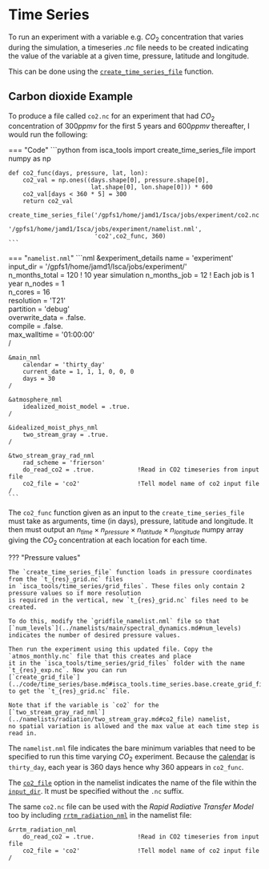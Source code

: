 # Time Series
To run an experiment with a variable e.g. $CO_2$ concentration that varies during the simulation, 
a timeseries *.nc* file needs to be created indicating the value of the variable at a given time, pressure, 
latitude and longitude.

This can be done using the 
[`create_time_series_file`](../code/time_series/base.md#isca_tools.time_series.base.create_time_series_file) function.

## Carbon dioxide Example
To produce a file called `co2.nc` for an experiment that had $CO_2$ concentration of $300 ppmv$ for the first 
$5$ years and $600 ppmv$ thereafter, I would run the following:

=== "Code"
    ```python
    from isca_tools import create_time_series_file
    import numpy as np
    
    def co2_func(days, pressure, lat, lon):
        co2_val = np.ones((days.shape[0], pressure.shape[0],
                           lat.shape[0], lon.shape[0])) * 600
        co2_val[days < 360 * 5] = 300
        return co2_val
    
    create_time_series_file('/gpfs1/home/jamd1/Isca/jobs/experiment/co2.nc', 
                            '/gpfs1/home/jamd1/Isca/jobs/experiment/namelist.nml',
                            'co2',co2_func, 360)
    ```
=== "`namelist.nml`"
    ```nml
    &experiment_details
    name = 'experiment'             
    input_dir = '/gpfs1/home/jamd1/Isca/jobs/experiment/'   
    n_months_total = 120          ! 10 year simulation
    n_months_job = 12             ! Each job is 1 year
    n_nodes = 1                 
    n_cores = 16                 
    resolution = 'T21'           
    partition = 'debug'         
    overwrite_data = .false.    
    compile = .false.           
    max_walltime = '01:00:00'   
    /

    &main_nml
        calendar = 'thirty_day'
        current_date = 1, 1, 1, 0, 0, 0
        days = 30
    /

    &atmosphere_nml
        idealized_moist_model = .true.
    /

    &idealized_moist_phys_nml
        two_stream_gray = .true.
    /

    &two_stream_gray_rad_nml
        rad_scheme = 'frierson'
        do_read_co2 = .true.            !Read in CO2 timeseries from input file
        co2_file = 'co2'                !Tell model name of co2 input file
    /
    ```

The `co2_func` function given as an input to the `create_time_series_file` must take as arguments, time (in days),
pressure, latitude and longitude. It then must output an 
$n_{time} \times n_{pressure} \times n_{latitude} \times n_{longitude}$ numpy array giving the $CO_2$ concentration
at each location for each time.

??? "Pressure values"

    The `create_time_series_file` function loads in pressure coordinates from the `t_{res}_grid.nc` files 
    in `isca_tools/time_series/grid_files`. These files only contain 2 pressure values so if more resolution
    is required in the vertical, new `t_{res}_grid.nc` files need to be created.

    To do this, modify the `gridfile_namelist.nml` file so that 
    [`num_levels`](../namelists/main/spectral_dynamics.md#num_levels) indicates the number of desired pressure values.

    Then run the experiment using this updated file. Copy the `atmos_monthly.nc` file that this creates and place
    it in the `isca_tools/time_series/grid_files` folder with the name `t_{res}_exp.nc`. Now you can run 
    [`create_grid_file`](../code/time_series/base.md#isca_tools.time_series.base.create_grid_file) 
    to get the `t_{res}_grid.nc` file.

    Note that if the variable is `co2` for the 
    [`two_stream_gray_rad_nml`](../namelists/radiation/two_stream_gray.md#co2_file) namelist, 
    no spatial variation is allowed and the max value at each time step is read in.

The `namelist.nml` file indicates the bare minimum variables that need to be specified to run this time varying
$CO_2$ experiment. Because the [calendar](../namelists/main/index.md#calendar) is `thirty_day`, each year is $360$ days
hence why $360$ appears in `co2_func`.

The [`co2_file`](../namelists/radiation/two_stream_gray.md#co2_file) option in the namelist indicates the name of 
the file within the [`input_dir`](../namelists/main/experiment_details.md#input_dir). It must be specified without 
the `.nc` suffix.

The same `co2.nc` file can be used with the *Rapid Radiative Transfer Model* too by including 
[`rrtm_radiation_nml`](../namelists/radiation/rrtm.md) in the namelist file:

```nml
&rrtm_radiation_nml
    do_read_co2 = .true.            !Read in CO2 timeseries from input file
    co2_file = 'co2'                !Tell model name of co2 input file
/
```

